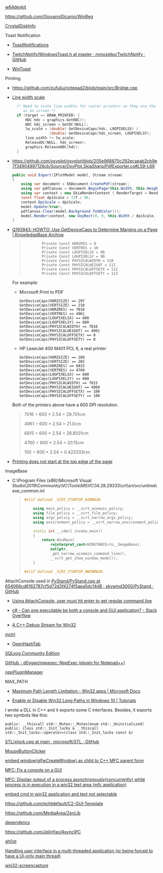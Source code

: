 [w64devkit](https://github.com/skeeto/w64devkit)

https://github.com/GiovanniDicanio/WinReg

[CrystalDiskInfo](https://github.com/hiyohiyo/CrystalDiskInfo)

Toast Notification

- [ToastNotifications](https://github.com/rafallopatka/ToastNotifications)

- [TwitchNotify/WindowsToast.h at master · mmozeiko/TwitchNotify · GitHub](https://github.com/mmozeiko/TwitchNotify/blob/master/WindowsToast.h)

- [WinToast](https://github.com/mohabouje/WinToast)

Printing

- https://github.com/zufuliu/notepad2/blob/main/src/Bridge.cpp

- [Line width scale](https://github.com/gnuplot/gnuplot/blob/86ba381e842981723e210ddfb50923e4f403392a/src/win/wgdiplus.cpp#L539-L549)

  ```cpp
	/* Need to scale line widths for raster printers so they are the same
	   as on screen */
	if (target == DRAW_PRINTER) {
		HDC hdc = graphics.GetHDC();
		HDC hdc_screen = GetDC(NULL);
		lw_scale = (double) GetDeviceCaps(hdc, LOGPIXELSX) /
		           (double) GetDeviceCaps(hdc_screen, LOGPIXELSY);
		line_width *= lw_scale;
		ReleaseDC(NULL, hdc_screen);
		graphics.ReleaseHDC(hdc);
	}
  ```

- https://github.com/oxyplot/oxyplot/blob/205e968870c292ecaeab2cb9e7f34904897126cb/Source/OxyPlot.SkiaSharp/PdfExporter.cs#L59-L69
  ```csharp
  public void Export(IPlotModel model, Stream stream)
  {
      using var document = SKDocument.CreatePdf(stream);
      using var pdfCanvas = document.BeginPage(this.Width, this.Height);
      using var context = new SkiaRenderContext { RenderTarget = RenderTarget.VectorGraphic, SkCanvas = pdfCanvas, UseTextShaping = this.UseTextShaping };
      const float dpiScale = 72f / 96;
      context.DpiScale = dpiScale;
      model.Update(true);
      pdfCanvas.Clear(model.Background.ToSKColor());
      model.Render(context, new OxyRect(0, 0, this.Width / dpiScale, this.Height / dpiScale));
  }
  ```

- [Q193943: HOWTO: Use GetDeviceCaps to Determine Margins on a Page | KnowledgeBase Archive](https://jeffpar.github.io/kbarchive/kb/193/Q193943/)
  
  > ```
  >         Private Const HORZRES = 8
  >         Private Const VERTRES = 10
  >         Private Const LOGPIXELSX = 88
  >         Private Const LOGPIXELSY = 90
  >         Private Const PHYSICALWIDTH = 110
  >         Private Const PHYSICALHEIGHT = 111
  >         Private Const PHYSICALOFFSETX = 112
  >         Private Const PHYSICALOFFSETY = 113
  > ```
  
  For example:
  
  - Microsoft Print to PDF
    
    ```
    GetDeviceCaps(HORZSIZE) == 297
    GetDeviceCaps(VERTSIZE) == 210
    GetDeviceCaps(HORZRES) == 7016
    GetDeviceCaps(VERTRES) == 4961
    GetDeviceCaps(LOGPIXELSX) == 600
    GetDeviceCaps(LOGPIXELSY) == 600
    GetDeviceCaps(PHYSICALWIDTH) == 7016
    GetDeviceCaps(PHYSICALHEIGHT) == 4961
    GetDeviceCaps(PHYSICALOFFSETX) == 0
    GetDeviceCaps(PHYSICALOFFSETY) == 0
    ```
  
  - HP LaserJet 400 M401 PCL 6, a real printer
    
    ```
    GetDeviceCaps(HORZSIZE) == 289
    GetDeviceCaps(VERTSIZE) == 202
    GetDeviceCaps(HORZRES) == 6815
    GetDeviceCaps(VERTRES) == 4760
    GetDeviceCaps(LOGPIXELSX) == 600
    GetDeviceCaps(LOGPIXELSY) == 600
    GetDeviceCaps(PHYSICALWIDTH) == 7015
    GetDeviceCaps(PHYSICALHEIGHT) == 4960
    GetDeviceCaps(PHYSICALOFFSETX) == 100
    GetDeviceCaps(PHYSICALOFFSETY) == 100
    ```
  
  Both of the printers above have a 600 DPI resolution.
  
  > 7016 ÷ 600 × 2.54 = 29.701cm
  > 
  > 4961 ÷ 600 × 2.54 = 21.0cm
  > 
  > 6815  ÷  600  ×  2.54 = 28.8501cm
  > 
  > 4760  ÷  600  ×  2.54 = 20.15cm
  > 
  > 100 ÷ 600 × 2.54 = 0.423333cm

- [Printing does not start at the top edge of the page](https://stackoverflow.com/questions/21448977/printing-does-not-start-at-the-top-edge-of-the-page)

ImageBase

- C:\Program Files (x86)\Microsoft Visual Studio\2019\Community\VC\Tools\MSVC\14.28.29333\crt\src\vcruntime\exe_common.inl
  
  > ```cpp
  > #elif defined _SCRT_STARTUP_WINMAIN
  > 
  >     using main_policy = __scrt_winmain_policy;
  >     using file_policy = __scrt_file_policy;
  >     using argv_policy = __scrt_narrow_argv_policy;
  >     using environment_policy = __scrt_narrow_environment_policy;
  > 
  >     static int __cdecl invoke_main()
  >     {
  >         return WinMain(
  >             reinterpret_cast<HINSTANCE>(&__ImageBase),
  >             nullptr,
  >             _get_narrow_winmain_command_line(),
  >             __scrt_get_show_window_mode());
  >     }
  > 
  > #elif defined _SCRT_STARTUP_WWINMAIN
  > ```

AttachConsole used in [PyStand/PyStand.cpp at 654066cd6162787cf5d72d3f4274f5aea5dc14d8 · skywind3000/PyStand · GitHub](https://github.com/skywind3000/PyStand/blob/654066cd6162787cf5d72d3f4274f5aea5dc14d8/PyStand.cpp#L345)

- [Using AttachConsole, user must hit enter to get regular command line](https://stackoverflow.com/questions/1305257/using-attachconsole-user-must-hit-enter-to-get-regular-command-line)

- [c# - Can one executable be both a console and GUI application? - Stack Overflow](https://stackoverflow.com/questions/493536/can-one-executable-be-both-a-console-and-gui-application/494000#494000)

- [A C++ Debug Stream for Win32](https://marknelson.us/posts/2001/09/01/win32-debug-stream.html)

[mctrl](https://github.com/mity/mctrl)

- [OpenHashTab](https://github.com/namazso/OpenHashTab)

[SQLyog Community Edition](https://github.com/webyog/sqlyog-community)

[GitHub - d0vgan/nppexec: NppExec (plugin for Notepad++)](https://github.com/d0vgan/nppexec)

[nppPluginManager](https://github.com/bruderstein/nppPluginManager)

MAX_PATH

- [Maximum Path Length Limitation - Win32 apps | Microsoft Docs](https://docs.microsoft.com/en-us/windows/win32/fileio/maximum-file-path-limitation?tabs=cmd)

- [Enable or Disable Win32 Long Paths in Windows 10 | Tutorials](https://www.tenforums.com/tutorials/51704-enable-disable-win32-long-paths-windows-10-a.html)

I wrote a DLL in C++ and it exports some C interfaces. Besides, it exports two symbols like this:

```
public: __thiscall std::_Mutex::_Mutex(enum std::_Uninitialized)
public: class std::_Init_locks & __thiscall std::_Init_locks::operator=(class std::_Init_locks const &)
```

[STL/xlock.cpp at main · microsoft/STL · GitHub](https://github.com/microsoft/STL/blob/main/stl/src/xlock.cpp)

[MouseButtonClicker](https://github.com/DavidAnson/MouseButtonClicker)

[embed window(glfwCreateWindow) as child to C++ MFC parent form](https://stackoverflow.com/questions/46152212/embed-windowglfwcreatewindow-as-child-to-c-mfc-parent-form)

[MFC: Fix a console on a GUI](https://stackoverflow.com/questions/9567253/mfc-fix-a-console-on-a-gui)

[MFC: Display output of a process asynchronously(concurrently) while process is in execution in a win32 text area (mfc application)](https://stackoverflow.com/questions/9480030/mfc-display-output-of-a-process-asynchronouslyconcurrently-while-process-is-i)

[embed cmd in win32 application and text not selectable](https://stackoverflow.com/questions/50043663/embed-cmd-in-win32-application-and-text-not-selectable)

https://github.com/echtdefault/C2-GUI-Template
	
https://github.com/MediaArea/ZenLib

[dependency](https://github.com/JelinYao/dependency)

https://github.com/JelinYao/AsyncIPC

[gh0st](https://github.com/sin5678/gh0st)

[Handling user interface in a multi-threaded application (or being forced to have a UI-only main thread)](https://stackoverflow.com/questions/2438092/handling-user-interface-in-a-multi-threaded-application-or-being-forced-to-have)

[win32-screencapture](https://github.com/reterVision/win32-screencapture)
